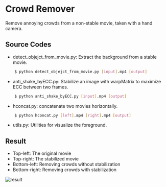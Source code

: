 # Crowd Remover
Remove annoying crowds from a non-stable movie, taken with a hand camera.


## Source Codes
- detect_objejct_from_movie.py: Extract the background from a stable movie.

```bash
    $ python detect_objejct_from_movie.py [input].mp4 [output]
```

- anti_shake_byECC.py: Stabilize an image with warpMatrix to maximize ECC between two frames.

```bash
    $ python anti_shake_byECC.py [input].mp4 [output]
```

- hconcat.py: concatenate two movies horizontally.

```bash
    $ python hconcat.py [left].mp4 [right].mp4 [output]
```

- utils.py: Utilities for visualize the foreground.

## Result

- Top-left: The original movie
- Top-right: The stabilized movie
- Bottom-left: Removing crowds without stabilization
- Bottom-right: Removing crowds with stabilization

![result](./akamon.gif "result")
